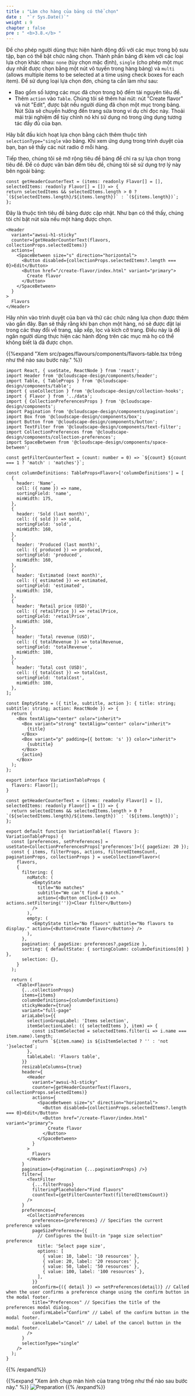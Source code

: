 ```yaml
---
title : "Làm cho hàng của bảng có thể chọn"
date :  "`r Sys.Date()`" 
weight : 9 
chapter : false
pre : " <b>3.8.</b> "
---
```

Để cho phép người dùng thực hiện hành động đối với các mục trong bộ sưu tập, bạn có thể bật chức năng chọn. Thành phần bảng đi kèm với các loại lựa chọn khác nhau: ``none`` (tùy chọn mặc định), ``single`` (cho phép một mục duy nhất được chọn bằng một nút vô tuyến trong hàng bảng) và ``multi`` (allows multiple items to be selected at a time using check boxes for each item). Để sử dụng loại lựa chọn đơn, chúng ta cần làm như sau:
- Bao gồm số lượng các mục đã chọn trong bộ đếm tài nguyên tiêu đề.
- Thêm ``action`` vào ``Table``. Chúng tôi sẽ thêm hai nút: nút "Create flavor" và nút "Edit", được bật nếu người dùng đã chọn một mục trong bảng. Nút Sửa sẽ chuyển hướng đến trang sửa trong ví dụ chỉ đọc này. Thoải mái trải nghiệm để tùy chỉnh nó khi sử dụng nó trong ứng dụng tương tác đầy đủ của bạn.

Hãy bắt đầu kích hoạt lựa chọn bằng cách thêm thuộc tính ``selectionType="single`` vào bảng. Khi xem ứng dụng trong trình duyệt của bạn, bạn sẽ thấy các nút radio ở mỗi hàng.

Tiếp theo, chúng tôi sẽ mở rộng tiêu đề bảng để chỉ ra sự lựa chọn trong tiêu đề. Để có được văn bản đếm tiêu đề, chúng tôi sẽ sử dụng trợ lý này bên ngoài bảng:
  ```
  const getHeaderCounterText = (items: readonly Flavor[] = [], selectedItems: readonly Flavor[] = []) => {
  return selectedItems && selectedItems.length > 0 ? `(${selectedItems.length}/${items.length})` : `(${items.length})`;
};

  ```

Đây là thuộc tính tiêu đề bảng được cập nhật. Như bạn có thể thấy, chúng tôi chỉ bật nút sửa nếu một hàng được chọn.

```
<Header
  variant="awsui-h1-sticky"
  counter={getHeaderCounterText(flavors, collectionProps.selectedItems)}
  actions={
    <SpaceBetween size="s" direction="horizontal">
      <Button disabled={collectionProps.selectedItems?.length === 0}>Edit</Button>
      <Button href="/create-flavor/index.html" variant="primary">
        Create flavor
      </Button>
    </SpaceBetween>
  }
>
  Flavors
</Header>

```
Hãy nhìn vào trình duyệt của bạn và thử các chức năng lựa chọn được thêm vào gần đây. Bạn sẽ thấy rằng khi bạn chọn một hàng, nó sẽ được đặt lại trong các thay đổi về trang, sắp xếp, lọc và kích cỡ trang. Điều này là để ngăn người dùng thực hiện các hành động trên các mục mà họ có thể không biết là đã được chọn.

{{%expand "Xem src/pages/flavours/components/flavors-table.tsx trông như thế nào sau bước này." %}}
```
import React, { useState, ReactNode } from 'react';
import Header from '@cloudscape-design/components/header';
import Table, { TableProps } from '@cloudscape-design/components/table';
import { useCollection } from '@cloudscape-design/collection-hooks';
import { Flavor } from '../data';
import { CollectionPreferencesProps } from '@cloudscape-design/components';
import Pagination from '@cloudscape-design/components/pagination';
import Box from '@cloudscape-design/components/box';
import Button from '@cloudscape-design/components/button';
import TextFilter from '@cloudscape-design/components/text-filter';
import CollectionPreferences from '@cloudscape-design/components/collection-preferences';
import SpaceBetween from '@cloudscape-design/components/space-between';

const getFilterCounterText = (count: number = 0) => `${count} ${count === 1 ? 'match' : 'matches'}`;

const columnDefinitions: TableProps<Flavor>['columnDefinitions'] = [
  {
    header: 'Name',
    cell: ({ name }) => name,
    sortingField: 'name',
    minWidth: 175,
  },
  {
    header: 'Sold (last month)',
    cell: ({ sold }) => sold,
    sortingField: 'sold',
    minWidth: 160,
  },
  {
    header: 'Produced (last month)',
    cell: ({ produced }) => produced,
    sortingField: 'produced',
    minWidth: 160,
  },
  {
    header: 'Estimated (next month)',
    cell: ({ estimated }) => estimated,
    sortingField: 'estimated',
    minWidth: 150,
  },
  {
    header: 'Retail price (USD)',
    cell: ({ retailPrice }) => retailPrice,
    sortingField: 'retailPrice',
    minWidth: 160,
  },
  {
    header: 'Total revenue (USD)',
    cell: ({ totalRevenue }) => totalRevenue,
    sortingField: 'totalRevenue',
    minWidth: 180,
  },
  {
    header: 'Total cost (USD)',
    cell: ({ totalCost }) => totalCost,
    sortingField: 'totalCost',
    minWidth: 180,
  },
];

const EmptyState = ({ title, subtitle, action }: { title: string; subtitle: string; action: ReactNode }) => {
  return (
    <Box textAlign="center" color="inherit">
      <Box variant="strong" textAlign="center" color="inherit">
        {title}
      </Box>
      <Box variant="p" padding={{ bottom: 's' }} color="inherit">
        {subtitle}
      </Box>
      {action}
    </Box>
  );
};

export interface VariationTableProps {
  flavors: Flavor[];
}

const getHeaderCounterText = (items: readonly Flavor[] = [], selectedItems: readonly Flavor[] = []) => {
  return selectedItems && selectedItems.length > 0 ? `(${selectedItems.length}/${items.length})` : `(${items.length})`;
};

export default function VariationTable({ flavors }: VariationTableProps) {
  const [preferences, setPreferences] = useState<CollectionPreferencesProps['preferences']>({ pageSize: 20 });
  const { items, filterProps, actions, filteredItemsCount, paginationProps, collectionProps } = useCollection<Flavor>(
    flavors,
    {
      filtering: {
        noMatch: (
          <EmptyState
            title="No matches"
            subtitle="We can’t find a match."
            action={<Button onClick={() => actions.setFiltering('')}>Clear filter</Button>}
          />
        ),
        empty: (
          <EmptyState title="No flavors" subtitle="No flavors to display." action={<Button>Create flavor</Button>} />
        ),
      },
      pagination: { pageSize: preferences?.pageSize },
      sorting: { defaultState: { sortingColumn: columnDefinitions[0] } },
      selection: {},
    }
  );

  return (
    <Table<Flavor>
      {...collectionProps}
      items={items}
      columnDefinitions={columnDefinitions}
      stickyHeader={true}
      variant="full-page"
      ariaLabels={{
        selectionGroupLabel: 'Items selection',
        itemSelectionLabel: ({ selectedItems }, item) => {
          const isItemSelected = selectedItems.filter(i => i.name === item.name).length;
          return `${item.name} is ${isItemSelected ? '' : 'not '}selected`;
        },
        tableLabel: 'Flavors table',
      }}
      resizableColumns={true}
      header={
        <Header
          variant="awsui-h1-sticky"
          counter={getHeaderCounterText(flavors, collectionProps.selectedItems)}
          actions={
            <SpaceBetween size="s" direction="horizontal">
              <Button disabled={collectionProps.selectedItems?.length === 0}>Edit</Button>
              <Button href="/create-flavor/index.html" variant="primary">
                Create flavor
              </Button>
            </SpaceBetween>
          }
        >
          Flavors
        </Header>
      }
      pagination={<Pagination {...paginationProps} />}
      filter={
        <TextFilter
          {...filterProps}
          filteringPlaceholder="Find flavors"
          countText={getFilterCounterText(filteredItemsCount)}
        />
      }
      preferences={
        <CollectionPreferences
          preferences={preferences} // Specifies the current preference values
          pageSizePreference={{
            // Configures the built-in "page size selection" preference
            title: 'Select page size',
            options: [
              { value: 10, label: '10 resources' },
              { value: 20, label: '20 resources' },
              { value: 50, label: '50 resources' },
              { value: 100, label: '100 resources' },
            ],
          }}
          onConfirm={({ detail }) => setPreferences(detail)} // Called when the user confirms a preference change using the confirm button in the modal footer.
          title="Preferences" // Specifies the title of the preferences modal dialog.
          confirmLabel="Confirm" // Label of the confirm button in the modal footer.
          cancelLabel="Cancel" // Label of the cancel button in the modal footer.
        />
      }
      selectionType="single"
    />
  );
}
```
{{% /expand%}}

{{%expand "Xem ảnh chụp màn hình của trang trông như thế nào sau bước này." %}}
![Preparation](/images/21.png?false&width=90pc)
{{% /expand%}}